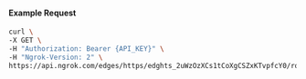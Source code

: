 <!-- Code generated for API Clients. DO NOT EDIT. -->

#### Example Request

```bash
curl \
-X GET \
-H "Authorization: Bearer {API_KEY}" \
-H "Ngrok-Version: 2" \
https://api.ngrok.com/edges/https/edghts_2uWzOzXCs1tCoXgCSZxKTvpfcY0/routes/edghtsrt_2uWzOsgNJdmyCRus5kYomAvPfTW/webhook_verification
```

